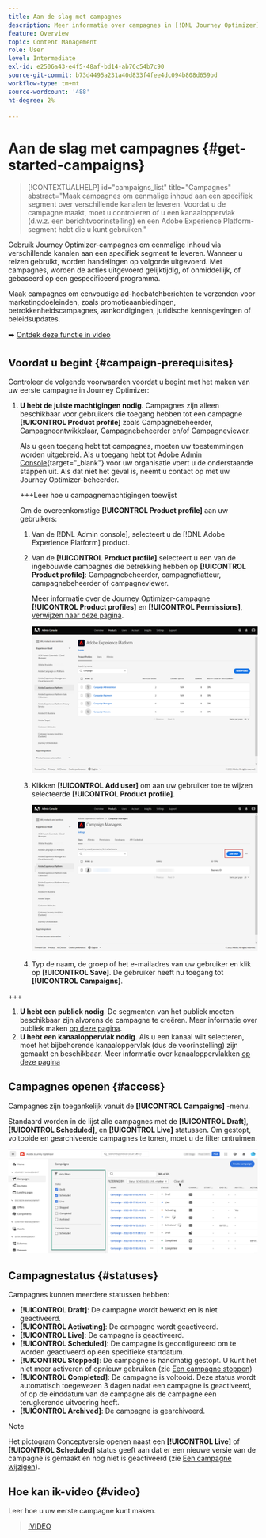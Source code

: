 ```yaml
---
title: Aan de slag met campagnes
description: Meer informatie over campagnes in [!DNL Journey Optimizer]
feature: Overview
topic: Content Management
role: User
level: Intermediate
exl-id: e2506a43-e4f5-48af-bd14-ab76c54b7c90
source-git-commit: b73d4495a231a40d833f4fee4dc094b808d659bd
workflow-type: tm+mt
source-wordcount: '488'
ht-degree: 2%

---
```


# Aan de slag met campagnes {#get-started-campaigns}

>[!CONTEXTUALHELP]
>id="campaigns_list"
>title="Campagnes"
>abstract="Maak campagnes om eenmalige inhoud aan een specifiek segment over verschillende kanalen te leveren. Voordat u de campagne maakt, moet u controleren of u een kanaaloppervlak (d.w.z. een berichtvoorinstelling) en een Adobe Experience Platform-segment hebt die u kunt gebruiken."

Gebruik Journey Optimizer-campagnes om eenmalige inhoud via verschillende kanalen aan een specifiek segment te leveren. Wanneer u reizen gebruikt, worden handelingen op volgorde uitgevoerd. Met campagnes, worden de acties uitgevoerd gelijktijdig, of onmiddellijk, of gebaseerd op een gespecificeerd programma.

Maak campagnes om eenvoudige ad-hocbatchberichten te verzenden voor marketingdoeleinden, zoals promotieaanbiedingen, betrokkenheidscampagnes, aankondigingen, juridische kennisgevingen of beleidsupdates.

➡️ [Ontdek deze functie in video](#video)

<!--You can create two types of campaigns:

* **Scheduled campaigns** allow for simple ad-hoc batch communications for marketing use cases like promotional offers, engagement campaigns, announcements, legal notices, or policy updates.
* **API Triggered Campaigns** allow for simple transactional/operational messages with REST APIs (password reset, card abandonment, etc.), where the need may involve personalization using profile attributes and contextual data from payload.-->

## Voordat u begint {#campaign-prerequisites}

Controleer de volgende voorwaarden voordat u begint met het maken van uw eerste campagne in Journey Optimizer:

1. **U hebt de juiste machtigingen nodig**. Campagnes zijn alleen beschikbaar voor gebruikers die toegang hebben tot een campagne **[!UICONTROL Product profile]** zoals Campagnebeheerder, Campagneontwikkelaar, Campagnebeheerder en/of Campagneviewer.

   Als u geen toegang hebt tot campagnes, moeten uw toestemmingen worden uitgebreid. Als u toegang hebt tot [Adobe Admin Console](https://adminconsole.adobe.com/){target=&quot;_blank&quot;} voor uw organisatie voert u de onderstaande stappen uit. Als dat niet het geval is, neemt u contact op met uw Journey Optimizer-beheerder.

   +++Leer hoe u campagnemachtigingen toewijst

   Om de overeenkomstige **[!UICONTROL Product profile]** aan uw gebruikers:

   1. Van de [!DNL Admin console], selecteert u de [!DNL Adobe Experience Platform] product.

   1. Van de **[!UICONTROL Product profile]** selecteert u een van de ingebouwde campagnes die betrekking hebben op **[!UICONTROL Product profile]**: Campagnebeheerder, campagnefiatteur, campagnebeheerder of campagneviewer.

      Meer informatie over de Journey Optimizer-campagne **[!UICONTROL Product profiles]** en **[!UICONTROL Permissions]**, [verwijzen naar deze pagina](../administration/ootb-product-profiles.md).

      ![](assets/do-not-localize/admin_1.png)

   1. Klikken **[!UICONTROL Add user]** om aan uw gebruiker toe te wijzen selecteerde **[!UICONTROL Product profile]**.

      ![](assets/do-not-localize/admin_2.png)

   1. Typ de naam, de groep of het e-mailadres van uw gebruiker en klik op **[!UICONTROL Save]**.
   De gebruiker heeft nu toegang tot **[!UICONTROL Campaigns]**.

+++

1. **U hebt een publiek nodig**. De segmenten van het publiek moeten beschikbaar zijn alvorens de campagne te creëren. Meer informatie over publiek maken [op deze pagina](../segment/about-segments.md).
1. **U hebt een kanaaloppervlak nodig**. Als u een kanaal wilt selecteren, moet het bijbehorende kanaaloppervlak (dus de voorinstelling) zijn gemaakt en beschikbaar. Meer informatie over kanaaloppervlakken [op deze pagina](../configuration/channel-surfaces.md)

## Campagnes openen {#access}

Campagnes zijn toegankelijk vanuit de **[!UICONTROL Campaigns]** -menu.

Standaard worden in de lijst alle campagnes met de **[!UICONTROL Draft]**, **[!UICONTROL Scheduled]**, en **[!UICONTROL Live]** statussen. Om gestopt, voltooide en gearchiveerde campagnes te tonen, moet u de filter ontruimen.

![](assets/create-campaign-list.png)

## Campagnestatus {#statuses}

Campagnes kunnen meerdere statussen hebben:

* **[!UICONTROL Draft]**: De campagne wordt bewerkt en is niet geactiveerd.
* **[!UICONTROL Activating]**: De campagne wordt geactiveerd.
* **[!UICONTROL Live]**: De campagne is geactiveerd.
* **[!UICONTROL Scheduled]**: De campagne is geconfigureerd om te worden geactiveerd op een specifieke startdatum.
* **[!UICONTROL Stopped]**: De campagne is handmatig gestopt. U kunt het niet meer activeren of opnieuw gebruiken (zie [Een campagne stoppen](modify-stop-campaign.md#stop))
* **[!UICONTROL Completed]**: De campagne is voltooid. Deze status wordt automatisch toegewezen 3 dagen nadat een campagne is geactiveerd, of op de einddatum van de campagne als de campagne een terugkerende uitvoering heeft.
* **[!UICONTROL Archived]**: De campagne is gearchiveerd.

>[!NOTE]
>
>Het pictogram Conceptversie openen naast een **[!UICONTROL Live]** of **[!UICONTROL Scheduled]** status geeft aan dat er een nieuwe versie van de campagne is gemaakt en nog niet is geactiveerd (zie [Een campagne wijzigen](modify-stop-campaign.md#modify)).

## Hoe kan ik-video {#video}

Leer hoe u uw eerste campagne kunt maken.

>[!VIDEO](https://video.tv.adobe.com/v/346680?quality=12)
